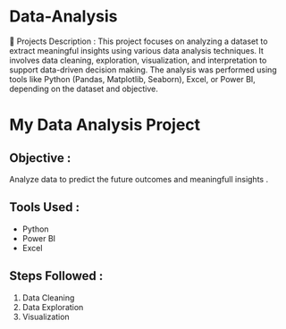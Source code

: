 # Data-Analysis
📌 Projects Description :
This project focuses on analyzing a dataset to extract meaningful insights using various data analysis techniques. It involves data cleaning, exploration, visualization, and interpretation to support data-driven decision making. The analysis was performed using tools like Python (Pandas, Matplotlib, Seaborn), Excel, or Power BI, depending on the dataset and objective.
# My Data Analysis Project

## Objective :
Analyze data to predict the future outcomes and meaningfull insights .

## Tools Used :
- Python
- Power BI
- Excel

## Steps Followed :
1. Data Cleaning
2. Data Exploration
3. Visualization
